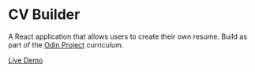 # CV Builder

A React application that allows users to create their own resume. Build as part of the [Odin Project](https://www.theodinproject.com/lessons/node-path-javascript-cv-application) curriculum.

[Live Demo](ykoziy.github.io/odin-cv-app/)
